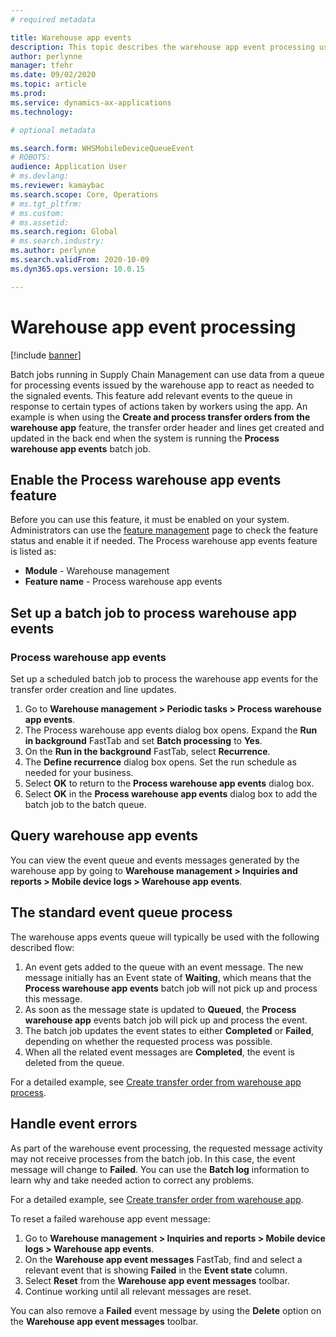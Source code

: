 ```yaml
---
# required metadata

title: Warehouse app events
description: This topic describes the warehouse app event processing used to process warehouse app event messages as part of a batch job.
author: perlynne
manager: tfehr
ms.date: 09/02/2020
ms.topic: article
ms.prod: 
ms.service: dynamics-ax-applications
ms.technology: 

# optional metadata

ms.search.form: WHSMobileDeviceQueueEvent 
# ROBOTS: 
audience: Application User
# ms.devlang: 
ms.reviewer: kamaybac
ms.search.scope: Core, Operations
# ms.tgt_pltfrm: 
# ms.custom: 
# ms.assetid: 
ms.search.region: Global
# ms.search.industry: 
ms.author: perlynne
ms.search.validFrom: 2020-10-09
ms.dyn365.ops.version: 10.0.15

---
```


# Warehouse app event processing

[!include [banner](../includes/banner.md)]

Batch jobs running in Supply Chain Management can use data from a queue for processing events issued by the warehouse app to react as needed to the signaled events. This feature add relevant events to the queue in response to certain types of actions taken by workers using the app. An example is when using the **Create and process transfer orders from the warehouse app** feature, the transfer order header and lines get created and updated in the back end when the system is running the **Process warehouse app events** batch job.

## Enable the Process warehouse app events feature

Before you can use this feature, it must be enabled on your system. Administrators can use the [feature management](../../fin-ops-core/fin-ops/get-started/feature-management/feature-management-overview.md) page to check the feature status and enable it if needed. The Process warehouse app events feature is listed as:

- **Module** - Warehouse management
- **Feature name** - Process warehouse app events

## Set up a batch job to process warehouse app events

### Process warehouse app events

Set up a scheduled batch job to process the warehouse app events for the transfer order creation and line updates.

1. Go to **Warehouse management \> Periodic tasks \> Process warehouse app events**.
1. The Process warehouse app events dialog box opens. Expand the **Run in background** FastTab and set **Batch processing** to **Yes**.
1. On the **Run in the background** FastTab, select **Recurrence**.
1. The **Define recurrence** dialog box opens. Set the run schedule as needed for your business.
1. Select **OK** to return to the **Process warehouse app events** dialog box.
1. Select **OK** in the **Process warehouse app events** dialog box to add the batch job to the batch queue.

## Query warehouse app events

You can view the event queue and events messages generated by the warehouse app by going to **Warehouse management \> Inquiries and reports \> Mobile device logs \> Warehouse app events**.

## The standard event queue process

The warehouse apps events queue will typically be used with the following described flow:

1. An event gets added to the queue  with an event message. The new message initially has an Event state of **Waiting**, which means that the **Process warehouse app events** batch job will not pick up and process this message.
1. As soon as the message state is updated to **Queued**, the **Process warehouse app** events batch job will pick up and process the event.
1. The batch job updates the event states to either **Completed** or **Failed**, depending on whether the requested process was possible.
1. When all the related event messages are **Completed**, the event is deleted from the queue.

 For a detailed example, see [Create transfer order from warehouse app process](create-transfer-order-from-warehouse-app.md).

## Handle event errors

As part of the warehouse event processing, the requested message activity may not receive processes from the batch job. In this case, the event message will change to **Failed**. You can use the **Batch log** information to learn why and take needed action to correct any problems.

For a detailed example, see [Create transfer order from warehouse app](create-transfer-order-from-warehouse-app.md).

To reset a failed warehouse app event message:

1. Go to **Warehouse management \> Inquiries and reports \> Mobile device logs \> Warehouse app events**.
1. On the **Warehouse app event messages** FastTab, find and select a relevant event that is showing **Failed** in the **Event state** column.
1. Select **Reset** from the **Warehouse app event messages** toolbar.
1. Continue working until all relevant messages are reset.

You can also remove a **Failed** event message by using the **Delete** option on the **Warehouse app event messages** toolbar.
